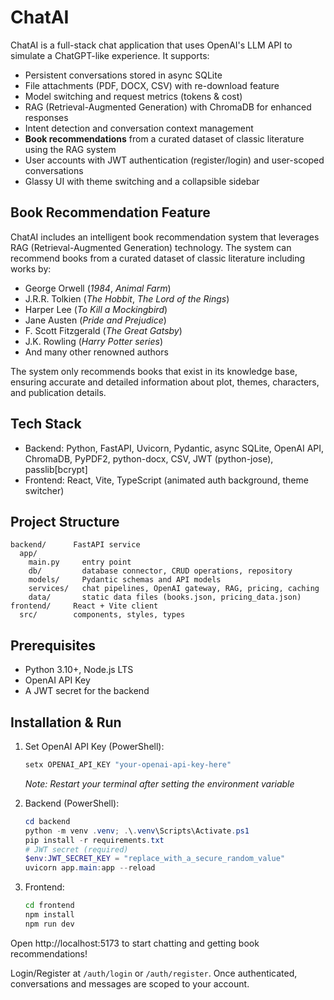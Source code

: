 # ChatAI

ChatAI is a full-stack chat application that uses OpenAI's LLM API to simulate a ChatGPT-like experience. It supports:
- Persistent conversations stored in async SQLite
- File attachments (PDF, DOCX, CSV) with re-download feature
- Model switching and request metrics (tokens & cost)
- RAG (Retrieval-Augmented Generation) with ChromaDB for enhanced responses
- Intent detection and conversation context management
- **Book recommendations** from a curated dataset of classic literature using the RAG system
 - User accounts with JWT authentication (register/login) and user-scoped conversations
 - Glassy UI with theme switching and a collapsible sidebar

## Book Recommendation Feature

ChatAI includes an intelligent book recommendation system that leverages RAG (Retrieval-Augmented Generation) technology. The system can recommend books from a curated dataset of classic literature including works by:
- George Orwell (*1984*, *Animal Farm*)
- J.R.R. Tolkien (*The Hobbit*, *The Lord of the Rings*)
- Harper Lee (*To Kill a Mockingbird*)
- Jane Austen (*Pride and Prejudice*)
- F. Scott Fitzgerald (*The Great Gatsby*)
- J.K. Rowling (*Harry Potter series*)
- And many other renowned authors

The system only recommends books that exist in its knowledge base, ensuring accurate and detailed information about plot, themes, characters, and publication details.

## Tech Stack
- Backend: Python, FastAPI, Uvicorn, Pydantic, async SQLite, OpenAI API, ChromaDB, PyPDF2, python-docx, CSV, JWT (python-jose), passlib[bcrypt]
- Frontend: React, Vite, TypeScript (animated auth background, theme switcher)

## Project Structure
```
backend/      FastAPI service
  app/
    main.py     entry point
    db/         database connector, CRUD operations, repository
    models/     Pydantic schemas and API models
    services/   chat pipelines, OpenAI gateway, RAG, pricing, caching
    data/       static data files (books.json, pricing_data.json)
frontend/     React + Vite client
  src/        components, styles, types
```

## Prerequisites
- Python 3.10+, Node.js LTS
- OpenAI API Key
- A JWT secret for the backend

## Installation & Run
1. Set OpenAI API Key (PowerShell):
   ```powershell
   setx OPENAI_API_KEY "your-openai-api-key-here"
   ```
   *Note: Restart your terminal after setting the environment variable*

2. Backend (PowerShell):
   ```powershell
   cd backend
   python -m venv .venv; .\.venv\Scripts\Activate.ps1
   pip install -r requirements.txt
   # JWT secret (required)
   $env:JWT_SECRET_KEY = "replace_with_a_secure_random_value"
   uvicorn app.main:app --reload
   ```

3. Frontend:
   ```bash
   cd frontend
   npm install
   npm run dev
   ```

Open http://localhost:5173 to start chatting and getting book recommendations!

Login/Register at `/auth/login` or `/auth/register`. Once authenticated, conversations and messages are scoped to your account.